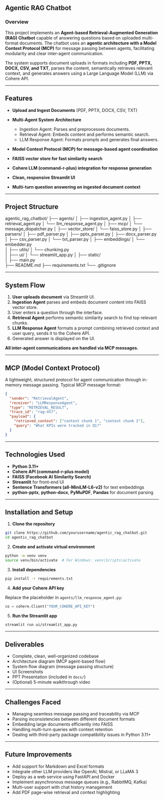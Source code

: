 ## Agentic RAG Chatbot

### Overview

This project implements an **Agent-based Retrieval-Augmented Generation (RAG) Chatbot** capable of answering questions based on uploaded multi-format documents. The chatbot uses an **agentic architecture with a Model Context Protocol (MCP)** for message passing between agents, facilitating modularity and clear inter-agent communication.

The system supports document uploads in formats including **PDF, PPTX, DOCX, CSV, and TXT**, parses the content, semantically retrieves relevant context, and generates answers using a Large Language Model (LLM) via Cohere API.

---

## Features

* **Upload and Ingest Documents** (PDF, PPTX, DOCX, CSV, TXT)
* **Multi-Agent System Architecture**

  * Ingestion Agent: Parses and preprocesses documents.
  * Retrieval Agent: Embeds content and performs semantic search.
  * LLM Response Agent: Formats prompts and generates final answers.
* **Model Context Protocol (MCP) for message-based agent coordination**
* **FAISS vector store for fast similarity search**
* **Cohere LLM (command-r-plus) integration for response generation**
* **Clean, responsive Streamlit UI**
* **Multi-turn question answering on ingested document context**

---

## Project Structure

agentic_rag_chatbot/
├── agents/
│   ├── ingestion_agent.py
│   ├── retrieval_agent.py
│   └── llm_response_agent.py
│
├── mcp/
│   └── message_dispatcher.py
│
├── vector_store/
│   └── faiss_store.py
│
├── parsers/
│   ├── pdf_parser.py
│   ├── pptx_parser.py
│   ├── docx_parser.py
│   ├── csv_parser.py
│   └── txt_parser.py
│
├── embeddings/
│   └── embedder.py       
│
├── utils/
│   └── chunking.py               
│
├── ui/
│   └── streamlit_app.py
│
├── static/                      
│
├── main.py                      
├── README.md
├── requirements.txt
└── .gitignore


---

## System Flow

1. **User uploads document** via Streamlit UI.
2. **Ingestion Agent** parses and embeds document content into FAISS vector store.
3. User enters a question through the interface.
4. **Retrieval Agent** performs semantic similarity search to find top relevant chunks.
5. **LLM Response Agent** formats a prompt combining retrieved context and user query, sends it to the Cohere API.
6. Generated answer is displayed on the UI.

**All inter-agent communications are handled via MCP messages.**

---

## MCP (Model Context Protocol)

A lightweight, structured protocol for agent communication through in-memory message passing.
Typical MCP message format:

```json
{
  "sender": "RetrievalAgent",
  "receiver": "LLMResponseAgent",
  "type": "RETRIEVAL_RESULT",
  "trace_id": "rag-457",
  "payload": {
    "retrieved_context": ["context chunk 1", "context chunk 2"],
    "query": "What KPIs were tracked in Q1?"
  }
}
```

---

## Technologies Used

* **Python 3.11+**
* **Cohere API (command-r-plus model)**
* **FAISS (Facebook AI Similarity Search)**
* **Streamlit** for front-end UI
* **Sentence Transformers (all-MiniLM-L6-v2)** for text embeddings
* **python-pptx**, **python-docx**, **PyMuPDF**, **Pandas** for document parsing

---

## Installation and Setup

1. **Clone the repository**

```bash
git clone https://github.com/yourusername/agentic_rag_chatbot.git
cd agentic_rag_chatbot
```

2. **Create and activate virtual environment**

```bash
python -m venv venv
source venv/bin/activate  # For Windows: venv\Scripts\activate
```

3. **Install dependencies**

```bash
pip install -r requirements.txt
```

4. **Add your Cohere API key**

Replace the placeholder in `agents/llm_response_agent.py`:

```python
co = cohere.Client("YOUR_COHERE_API_KEY")
```

5. **Run the Streamlit app**

```bash
streamlit run ui/streamlit_app.py
```

---

## Deliverables

* Complete, clean, well-organized codebase
* Architecture diagram (MCP agent-based flow)
* System flow diagram (message passing structure)
* UI Screenshots
* PPT Presentation (included in `docs/`)
* (Optional) 5-minute walkthrough video

---

## Challenges Faced

* Managing seamless message passing and traceability via MCP
* Parsing inconsistencies between different document formats
* Embedding large documents efficiently into FAISS
* Handling multi-turn queries with context retention
* Dealing with third-party package compatibility issues in Python 3.11+

---

## Future Improvements

* Add support for Markdown and Excel formats
* Integrate other LLM providers like OpenAI, Mistral, or LLaMA 3
* Deploy as a web service using FastAPI and Docker
* Implement asynchronous message queues (e.g., RabbitMQ, Kafka)
* Multi-user support with chat history management
* Add PDF page-wise retrieval and context highlighting
